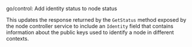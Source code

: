 go/control: Add identity status to node status

This updates the response returned by the `GetStatus` method exposed by the
node controller service to include an `Identity` field that contains
information about the public keys used to identify a node in different
contexts.
